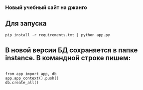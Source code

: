 <h3> Новый учебный сайт на джанго</h3>
<h2>Для запуска</h2>
<code>pip install -r requirements.txt | python app.py</code>


<h2>В новой версии БД сохраняется в папке instance. В командной строке пишем: </h2>
<code>
from app import app, db
app.app_context().push()
db.create_all()
</code>